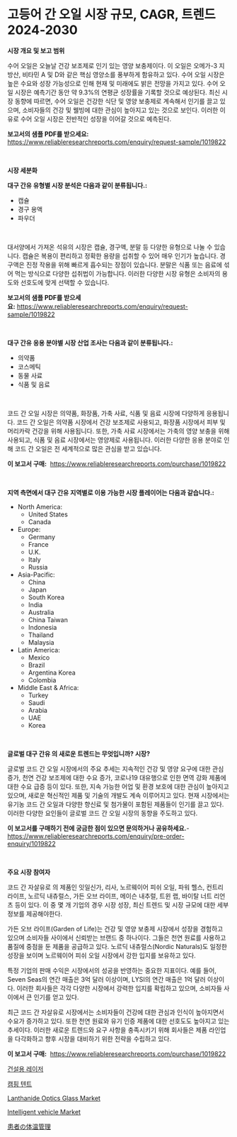 <p><h1>고등어 간 오일 시장 규모, CAGR, 트렌드 2024-2030</h1></p><p><strong>시장 개요 및 보고 범위</strong></p>
<p><p>수어 오일은 오늘날 건강 보조제로 인기 있는 영양 보충제이다. 이 오일은 오메가-3 지방산, 비타민 A 및 D와 같은 핵심 영양소를 풍부하게 함유하고 있다. 수어 오일 시장은 높은 수요와 성장 가능성으로 인해 현재 및 미래에도 밝은 전망을 가지고 있다. 수어 오일 시장은 예측기간 동안 약 9.3%의 연평균 성장률을 기록할 것으로 예상된다. 최신 시장 동향에 따르면, 수어 오일은 건강한 식단 및 영양 보충제로 계속해서 인기를 끌고 있으며, 소비자들의 건강 및 웰빙에 대한 관심이 높아지고 있는 것으로 보인다. 이러한 이유로 수어 오일 시장은 전반적인 성장을 이어갈 것으로 예측된다.</p></p>
<p><strong>보고서의 샘플 PDF를 받으세요:</strong> <a href="https://www.reliableresearchreports.com/enquiry/request-sample/1019822">https://www.reliableresearchreports.com/enquiry/request-sample/1019822</a></p>
<p>&nbsp;</p>
<p><strong>시장 세분화</strong></p>
<p><strong>대구 간유 유형별 시장 분석은 다음과 같이 분류됩니다.:</strong></p>
<p><ul><li>캡슐</li><li>경구 용액</li><li>파우더</li></ul></p>
<p>&nbsp;</p>
<p><p>대서양에서 가져온 석유의 시장은 캡슐, 경구액, 분말 등 다양한 유형으로 나눌 수 있습니다. 캡슐은 복용이 편리하고 정확한 용량을 섭취할 수 있어 매우 인기가 높습니다. 경구액은 진정 작용을 위해 빠르게 흡수되는 장점이 있습니다. 분말은 식품 또는 음료에 섞어 먹는 방식으로 다양한 섭취법이 가능합니다. 이러한 다양한 시장 유형은 소비자의 용도와 선호도에 맞게 선택할 수 있습니다.</p></p>
<p><strong>보고서의 샘플 PDF를 받으세요:</strong>&nbsp;<a href="https://www.reliableresearchreports.com/enquiry/request-sample/1019822">https://www.reliableresearchreports.com/enquiry/request-sample/1019822</a></p>
<p>&nbsp;</p>
<p><strong> 대구 간유 응용 분야별 시장 산업 조사는 다음과 같이 분류됩니다.:</strong></p>
<p><ul><li>의약품</li><li>코스메틱</li><li>동물 사료</li><li>식품 및 음료</li></ul></p>
<p>&nbsp;</p>
<p><p>코드 간 오일 시장은 의약품, 화장품, 가축 사료, 식품 및 음료 시장에 다양하게 응용됩니다. 코드 간 오일은 의약품 시장에서 건강 보조제로 사용되고, 화장품 시장에서 피부 및 머리카락 건강을 위해 사용됩니다. 또한, 가축 사료 시장에서는 가축의 영양 보충을 위해 사용되고, 식품 및 음료 시장에서는 영양제로 사용됩니다. 이러한 다양한 응용 분야로 인해 코드 간 오일은 전 세계적으로 많은 관심을 받고 있습니다.</p></p>
<p><strong>이 보고서 구매:</strong>&nbsp; <a href="https://www.reliableresearchreports.com/purchase/1019822">https://www.reliableresearchreports.com/purchase/1019822</a></p>
<p>&nbsp;</p>
<p><strong>지역 측면에서 대구 간유 지역별로 이용 가능한 시장 플레이어는 다음과 같습니다.:</strong></p>
<p><ul>
    <li>
        North America:
        <ul>
            <li>United States</li>
            <li>Canada</li>
        </ul>
    </li>
    <li>
        Europe:
        <ul>
            <li>Germany</li>
            <li>France</li>
            <li>U.K.</li>
            <li>Italy</li>
            <li>Russia</li>
        </ul>
    </li>
    <li>
        Asia-Pacific:
        <ul>
            <li>China</li>
            <li>Japan</li>
            <li>South Korea</li>
            <li>India</li>
            <li>Australia</li>
            <li>China Taiwan</li>
            <li>Indonesia</li>
            <li>Thailand</li>
            <li>Malaysia</li>
        </ul>
    </li>
    <li>
        Latin America:
        <ul>
            <li>Mexico</li>
            <li>Brazil</li>
            <li>Argentina Korea</li>
            <li>Colombia</li>
        </ul>
    </li>
    <li>
        Middle East & Africa:
        <ul>
            <li>Turkey</li>
            <li>Saudi</li>
            <li>Arabia</li>
            <li>UAE</li>
            <li>Korea</li>
        </ul>
    </li>
    </ul></p>
<p>&nbsp;</p>
<p><strong>글로벌 대구 간유 의 새로운 트렌드는 무엇입니까? 시장?</strong></p>
<p><p>글로벌 코드 간 오일 시장에서의 주요 추세는 지속적인 건강 및 영양 요구에 대한 관심 증가, 천연 건강 보조제에 대한 수요 증가, 코로나19 대유행으로 인한 면역 강화 제품에 대한 수요 급증 등이 있다. 또한, 지속 가능한 어업 및 환경 보호에 대한 관심이 높아지고 있으며, 새로운 혁신적인 제품 및 기술의 개발도 계속 이루어지고 있다. 현재 시장에서는 유기농 코드 간 오일과 다양한 향신료 및 첨가물이 포함된 제품들이 인기를 끌고 있다. 이러한 다양한 요인들이 글로벌 코드 간 오일 시장의 동향을 주도하고 있다.</p></p>
<p><strong>이 보고서를 구매하기 전에 궁금한 점이 있으면 문의하거나 공유하세요.</strong>- <a href="https://www.reliableresearchreports.com/enquiry/pre-order-enquiry/1019822">https://www.reliableresearchreports.com/enquiry/pre-order-enquiry/1019822</a></p>
<p>&nbsp;</p>
<p><strong>주요 시장 참여자</strong></p>
<p><p>코드 간 자살유로 의 제품인 잇일신가, 리사, 노르웨이어 피쉬 오일, 파워 헬스, 컨트리 라이프, 노르딕 내츄럴스, 가든 오브 라이프, 메이슨 내추럴, 트윈 랩, 바이탈 너트 리언츠 등이 있다. 이 중 몇 개 기업의 경우 시장 성장, 최신 트렌드 및 시장 규모에 대한 세부 정보를 제공해야한다. </p><p>가든 오브 라이프(Garden of Life)는 건강 및 영양 보충제 시장에서 성장을 경험하고 있으며 소비자들 사이에서 신뢰받는 브랜드 중 하나이다. 그들은 천연 원료를 사용하고 품질에 중점을 둔 제품을 공급하고 있다. 노르딕 내츄럴스(Nordic Naturals)도 일정한 성장을 보이며 노르웨이어 피쉬 오일 시장에서 강한 입지를 보유하고 있다.</p><p>특정 기업의 판매 수익은 시장에서의 성공을 반영하는 중요한 지표이다. 예를 들어, Seven Seas의 연간 매출은 3억 달러 이상이며, LYSI의 연간 매출은 1억 달러 이상이다. 이러한 회사들은 각각 다양한 시장에서 강력한 입지를 확립하고 있으며, 소비자들 사이에서 큰 인기를 얻고 있다. </p><p>최근 코드 간 자살유로 시장에서는 소비자들이 건강에 대한 관심과 인식이 높아지면서 수요가 증가하고 있다. 또한 천연 원료와 유기 인증 제품에 대한 선호도도 높아지고 있는 추세이다. 이러한 새로운 트렌드와 요구 사항을 충족시키기 위해 회사들은 제품 라인업을 다각화하고 향후 시장을 대비하기 위한 전략을 수립하고 있다.</p></p>
<p><strong>이 보고서 구매:</strong>&nbsp;&nbsp;<a href="https://www.reliableresearchreports.com/purchase/1019822">https://www.reliableresearchreports.com/purchase/1019822</a></p>
<p><p><a href="https://github.com/trmesnao7959541/Market-Research-Report-List-1/blob/main/4940033187774.md">건설용 레이저</a></p><p><a href="https://github.com/vsn7qpua81q/Market-Research-Report-List-1/blob/main/7627545187775.md">캠핑 텐트</a></p><p><a href="https://changeable-paste-463.notion.site/Lanthanide-Optics-Glass-Market-Size-Focuses-on-Market-Dynamics-In-Depth-Analysis-and-Future-Project-11b7ff6ed2c94a4790cdeebf0bbc4467">Lanthanide Optics Glass Market</a></p><p><a href="https://github.com/jhcraigie/Market-Research-Report-List-2/blob/main/intelligent-vehicle-market.md">Intelligent vehicle Market</a></p><p><a href="https://github.com/adcxff01450218/Market-Research-Report-List-1/blob/main/6510752187840.md">患者の体温管理</a></p></p>
